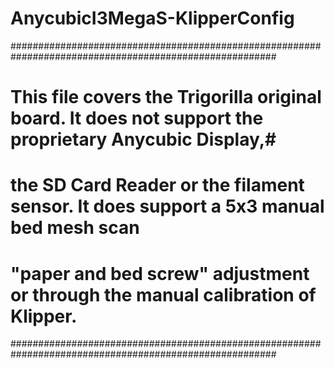 # AnycubicI3MegaS-KlipperConfig

########################################################################################################
# This file covers the Trigorilla original board. It does not support the proprietary Anycubic Display,#
# the SD Card Reader or the filament sensor. It does support a 5x3 manual bed mesh scan                #
# "paper and bed screw" adjustment or through the manual calibration of Klipper.                       #
########################################################################################################
